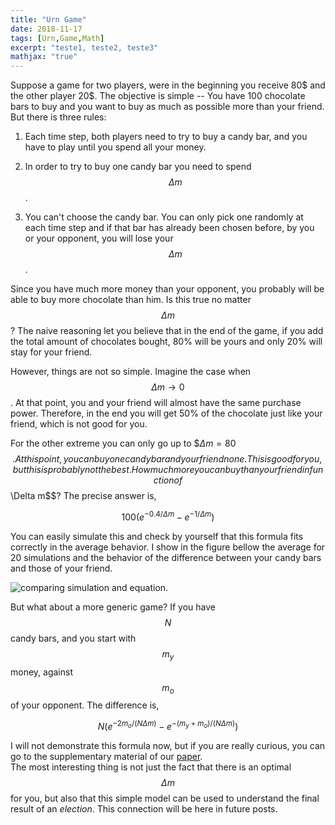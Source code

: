 ```yaml
---
title: "Urn Game"	
date: 2018-11-17
tags: [Urn,Game,Math]
excerpt: "teste1, teste2, teste3"
mathjax: "true"
---
```




Suppose a game for two players, were in the beginning you receive 80$ and the other player 20$. 
The objective is simple -- You have 100 chocolate bars to buy and you want to buy as much 
as possible more than your friend. But there is three rules:

1. Each time step, both players need to try to buy a candy bar, and you have to play until you spend all your money. 

2. In order to try to buy one candy bar you need to spend $$\Delta m$$. 

3. You can't choose the candy bar. You can only pick one randomly at each time step and 
if that bar has already been chosen before, by you or your opponent, you will lose your $$\Delta m$$.

Since you have much more money than your opponent, you probably will be able to buy more chocolate
than him. Is this true no matter $$\Delta m$$? The naive reasoning let you believe that in the end of the game,
if you add the total amount of chocolates bought, 80% will be yours and only 20% will stay for your friend. 

However, things are not so simple. Imagine the case when $$\Delta m \to 0$$. At that point, you and 
your friend will almost have the same purchase power. Therefore, in the end you will get 50% of the chocolate
just like your friend, which is not good for you. 

For the other extreme you can only go up to $$\Delta m = 80$ $$. At this point, you can buy one candy bar
and your friend none. This is good for you, but this is probably not the best. How much more you can 
buy than your friend in function of $$\Delta m$$? The precise answer is,

$$100 (e^{-0.4/\Delta m} - e^{-1/\Delta m})$$

 
You can easily simulate this and check by yourself that this formula fits correctly in 
the average behavior. I show in the figure bellow the average for 20 simulations and 
the behavior of the difference between your candy bars and those of your friend.


<!--INSERT FIGURE HERE -->
<img src="{{ site.url }}{{ site.baseurl }}/images/post1/graph.png" alt="comparing simulation and equation.">


But what about a more generic game? If you have $$N$$ candy bars, and you start with 
$$m_y$$ money, against $$m_o$$ of your opponent. The difference is,


$$N (e^{-2m_o/(N \Delta m)} - e^{-(m_y+m_o)/(N \Delta m)})$$


I will not demonstrate this formula now, but if you are really curious, you can go 
to the supplementary material of our [paper](https://journals.plos.org/plosone/article?id=10.1371/journal.pone.0201654).  
The most interesting thing is not just the fact that there is an optimal $$\Delta m$$ for you, but also 
that this simple model can be used to understand the final result of an *election*. This connection 
will be here in future posts. 






<!--# H1 opa-->

<!--## H2 opa-->

<!--### H3 opa-->

<!--opaopaoapoapoapaopoap.-->

<!--here is some *italics*. -->

<!--asjkahsj **opaopaopa** hdasjdha.-->

<!--heheheh:-->
<!--* 111-->
<!--+ 222-->
<!--- 333-->

<!--Python code block:-->

<!--```python-->
<!--		import numpy as np-->
<!--		def test_function(x,y):-->
<!--			z = np.sum(x,y)-->
<!--			return z-->
<!--```-->

<!--math:-->

<!--$$x^3=y^3+z^3$$-->




